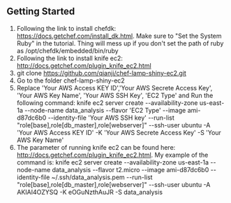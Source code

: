 
Getting Started
-------------------------
1. Following the link to install chefdk: https://docs.getchef.com/install_dk.html. Make sure to "Set the System Ruby" in the tutorial. Thing will mess up if you don't set the path of ruby as /opt/chefdk/embedded/bin/ruby
2. Following the link to install knife ec2: http://docs.getchef.com/plugin_knife_ec2.html
3. git clone https://github.com/qianji/chef-lamp-shiny-ec2.git
4. Go to the folder chef-lamp-shiny-ec2
5. Replace 'Your AWS Access KEY ID','Your AWS Secrete Access Key', 'Your AWS Key Name', 'Your AWS SSH Key', 'EC2 Type' and Run the following command:  knife ec2 server create   --availability-zone us-east-1a   --node-name data_analysis  --flavor 'EC2 Type'   --image ami-d87dc6b0   --identity-file 'Your AWS SSH key'   --run-list "role[base],role[db_master],role[webserver]"   --ssh-user ubuntu -A 'Your AWS Access KEY ID'  -K 'Your AWS Secrete Access Key' -S 'Your AWS Key Name'                          
6. The parameter of running knife ec2 can be found here: http://docs.getchef.com/plugin_knife_ec2.html. My example of the command is: knife ec2 server create   --availability-zone us-east-1a   --node-name data_analysis   --flavor t2.micro   --image ami-d87dc6b0   --identity-file ~/.ssh/data_analysis.pem   --run-list "role[base],role[db_master],role[webserver]"   --ssh-user ubuntu -A AKIAI4OZYSQ -K eOGuNzthAuJR -S data_analysis

